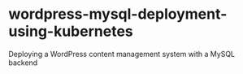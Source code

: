 # wordpress-mysql-deployment-using-kubernetes
Deploying a WordPress content management system with a MySQL backend
